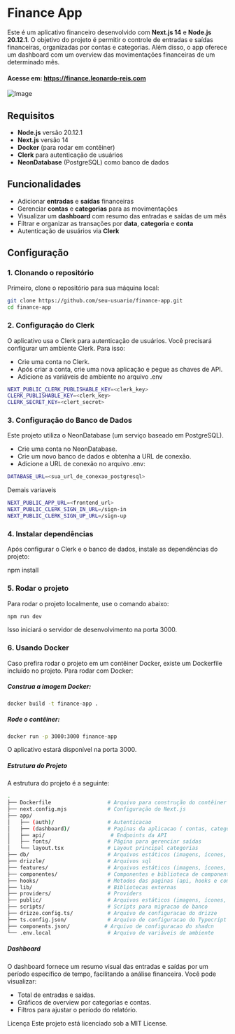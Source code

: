 # Finance App

Este é um aplicativo financeiro desenvolvido com **Next.js 14** e **Node.js 20.12.1**. O objetivo do projeto é permitir o controle de entradas e saídas financeiras, organizadas por contas e categorias. Além disso, o app oferece um dashboard com um overview das movimentações financeiras de um determinado mês.

#### Acesse em: https://finance.leonardo-reis.com
![Image](https://github.com/user-attachments/assets/72ce2343-20e9-4cd6-9f1d-834eb73e30b7)


## Requisitos

- **Node.js** versão 20.12.1
- **Next.js** versão 14
- **Docker** (para rodar em contêiner)
- **Clerk** para autenticação de usuários
- **NeonDatabase** (PostgreSQL) como banco de dados

## Funcionalidades

- Adicionar **entradas** e **saídas** financeiras
- Gerenciar **contas** e **categorias** para as movimentações
- Visualizar um **dashboard** com resumo das entradas e saídas de um mês
- Filtrar e organizar as transações por **data**, **categoria** e **conta**
- Autenticação de usuários via **Clerk**

## Configuração

### 1. Clonando o repositório

Primeiro, clone o repositório para sua máquina local:

```bash
git clone https://github.com/seu-usuario/finance-app.git
cd finance-app
```

### 2. Configuração do Clerk

O aplicativo usa o Clerk para autenticação de usuários. Você precisará configurar um ambiente Clerk. Para isso:

  - Crie uma conta no Clerk.
  - Após criar a conta, crie uma nova aplicação e pegue as chaves de API.
  - Adicione as variáveis de ambiente no arquivo .env
  
```bash
NEXT_PUBLIC_CLERK_PUBLISHABLE_KEY=<clerk_key>
CLERK_PUBLISHABLE_KEY=<clerk_key>
CLERK_SECRET_KEY=<clert_secret>
```

### 3. Configuração do Banco de Dados

Este projeto utiliza o NeonDatabase (um serviço baseado em PostgreSQL).

  - Crie uma conta no NeonDatabase.
  - Crie um novo banco de dados e obtenha a URL de conexão.
  - Adicione a URL de conexão no arquivo .env:
```bash
DATABASE_URL=<sua_url_de_conexao_postgresql>
```

Demais variaveis 
```bash
NEXT_PUBLIC_APP_URL=<frontend_url>
NEXT_PUBLIC_CLERK_SIGN_IN_URL=/sign-in
NEXT_PUBLIC_CLERK_SIGN_UP_URL=/sign-up
```

### 4. Instalar dependências

Após configurar o Clerk e o banco de dados, instale as dependências do projeto:

npm install

### 5. Rodar o projeto

Para rodar o projeto localmente, use o comando abaixo:
```bash
npm run dev
```

Isso iniciará o servidor de desenvolvimento na porta 3000.

### 6. Usando Docker

Caso prefira rodar o projeto em um contêiner Docker, existe um Dockerfile incluído no projeto. Para rodar com Docker:

  ##### Construa a imagem Docker:
```bash
docker build -t finance-app .
```
  ##### Rode o contêiner:

```bash
docker run -p 3000:3000 finance-app
```

O aplicativo estará disponível na porta 3000.


##### Estrutura do Projeto

A estrutura do projeto é a seguinte:

```bash
.
├── Dockerfile                  # Arquivo para construção do contêiner Docker
├── next.config.mjs             # Configuração do Next.js
├── app/                        
│   ├── (auth)/                 # Autenticacao
│   ├── (dashboard)/            # Paginas da aplicacao ( contas, categorias e transacoes )
│   ├── api/                     # Endpoints da API 
│   ├── fonts/                  # Página para gerenciar saídas
│   └── layout.tsx              # Layout principal categorias                   
├── db/                         # Arquivos estáticos (imagens, ícones, etc)
├── drizzle/                    # Arquivos sql
├── features/                   # Arquivos estáticos (imagens, ícones, etc)
├── componentes/                # Componentes e biblioteca de componentes
├── hooks/                      # Metodos das paginas (api, hooks e componentes )
├── lib/                        # Bibliotecas externas
├── providers/                  # Providers
├── public/                     # Arquivos estáticos (imagens, ícones, etc)
├── scripts/                    # Scripts para migracao do banco
├── drizze.config.ts/           # Arquivo de configuracao do drizze
├── ts.config.json/             # Arquivo de configuracao do Typecript
├── components.json/           # Arquivo de configuracao do shadcn
└── .env.local                  # Arquivo de variáveis de ambiente
```

##### Dashboard

O dashboard fornece um resumo visual das entradas e saídas por um período específico de tempo, facilitando a análise financeira. Você pode visualizar:

  - Total de entradas e saídas.
  - Gráficos de overview por categorias e contas.
  - Filtros para ajustar o período do relatório.

Licença
Este projeto está licenciado sob a MIT License.
